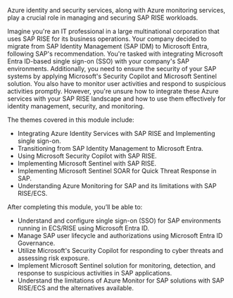 
Azure identity and security services, along with Azure monitoring services, play a crucial role in managing and securing SAP RISE workloads.

Imagine you're an IT professional in a large multinational corporation that uses SAP RISE for its business operations. Your company decided to migrate from SAP Identity Management (SAP IDM) to Microsoft Entra, following SAP's recommendation. You're tasked with integrating Microsoft Entra ID-based single sign-on (SSO) with your company's SAP environments. Additionally, you need to ensure the security of your SAP systems by applying Microsoft's Security Copilot and Microsoft Sentinel solution. You also have to monitor user activities and respond to suspicious activities promptly. However, you're unsure how to integrate these Azure services with your SAP RISE landscape and how to use them effectively for identity management, security, and monitoring.

The themes covered in this module include:
- Integrating Azure Identity Services with SAP RISE and Implementing single sign-on.
- Transitioning from SAP Identity Management to Microsoft Entra.
- Using Microsoft Security Copilot with SAP RISE.
- Implementing Microsoft Sentinel with SAP RISE.
- Implementing Microsoft Sentinel SOAR for Quick Threat Response in SAP.
- Understanding Azure Monitoring for SAP and its limitations with SAP RISE/ECS.

After completing this module, you’ll be able to: 
- Understand and configure single sign-on (SSO) for SAP environments running in ECS/RISE using Microsoft Entra ID. 
- Manage SAP user lifecycle and authorizations using Microsoft Entra ID Governance. 
- Utilize Microsoft's Security Copilot for responding to cyber threats and assessing risk exposure. 
- Implement Microsoft Sentinel solution for monitoring, detection, and response to suspicious activities in SAP applications. 
- Understand the limitations of Azure Monitor for SAP solutions with SAP RISE/ECS and the alternatives available.
